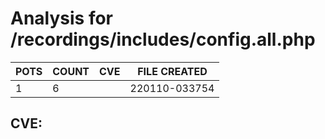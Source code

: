 # Analysis for /recordings/includes/config.all.php
| POTS | COUNT | CVE | FILE CREATED |
|---|---|---|---|
| 1 | 6 | | 220110-033754 |

## CVE: 